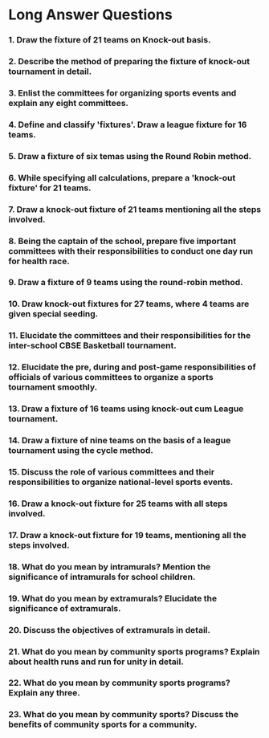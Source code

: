 # Long Answer Questions 

### 1. Draw the fixture of 21 teams on Knock-out basis. 
### 2. Describe the method of preparing the fixture of knock-out tournament in detail. 
### 3. Enlist the committees for organizing sports events and explain any eight committees. 
### 4. Define and classify 'fixtures'. Draw a league fixture for 16 teams. 
### 5. Draw a fixture of six temas using the Round Robin method.
### 6. While specifying all calculations, prepare a 'knock-out fixture' for 21 teams. 
### 7. Draw a knock-out fixture of 21 teams mentioning all the steps involved. 
### 8. Being the captain of the school, prepare five important committees with their responsibilities to conduct one day run for health race. 
### 9. Draw a fixture of 9 teams using the round-robin method. 
### 10. Draw knock-out fixtures for 27 teams, where 4 teams are given special seeding. 
### 11. Elucidate the committees and their responsibilities for the inter-school CBSE Basketball tournament. 
### 12. Elucidate the pre, during and post-game responsibilities of officials of various committees to organize a sports tournament smoothly. 
### 13. Draw a fixture of 16 teams using knock-out cum League tournament. 
### 14. Draw a fixture of nine teams on the basis of a league tournament using the cycle method. 
### 15. Discuss the role of various committees and their responsibilities to organize national-level sports events. 
### 16. Draw a knock-out fixture for 25 teams with all steps involved. 
### 17. Draw a knock-out fixture for 19 teams, mentioning all the steps involved. 
### 18. What do you mean by intramurals? Mention the significance of intramurals for school children. 
### 19. What do you mean by extramurals? Elucidate the significance of extramurals. 
### 20. Discuss the objectives of extramurals in detail. 
### 21. What do you mean by community sports programs? Explain about health runs and run for unity in detail. 
### 22. What do you mean by community sports programs? Explain any three. 
### 23. What do you mean by community sports? Discuss the benefits of community sports for a community. 
